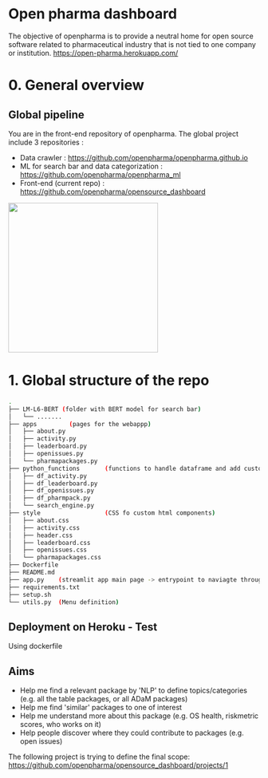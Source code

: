 # Open pharma dashboard

The objective of openpharma is to provide a neutral home for open source software related to pharmaceutical industry that is not tied to one company or institution. https://open-pharma.herokuapp.com/

# 0. General overview

## Global pipeline

You are in the front-end repository of openpharma. The global project include 3 repositories :
 - Data crawler : https://github.com/openpharma/openpharma.github.io
 - ML for search bar and data categorization : https://github.com/openpharma/openpharma_ml
 - Front-end (current repo) : https://github.com/openpharma/opensource_dashboard


<img src="https://user-images.githubusercontent.com/49449000/183419490-7ed52bc9-2941-4b2a-8abf-fc7496b432ac.png" width="300"/>



# 1. Global structure of the repo

```bash
.
├── LM-L6-BERT (folder with BERT model for search bar)
│   └── ....... 
├── apps         (pages for the webappp)
│   ├── about.py
│   ├── activity.py
│   ├── leaderboard.py
│   ├── openissues.py
│   └── pharmapackages.py
├── python_functions       (functions to handle dataframe and add custom html/css)
│   ├── df_activity.py
│   ├── df_leaderboard.py
│   ├── df_openissues.py
│   ├── df_pharmpack.py
│   └── search_engine.py
├── style                  (CSS fo custom html components)
│   ├── about.css
│   ├── activity.css
│   ├── header.css
│   ├── leaderboard.css
│   ├── openissues.css
│   └── pharmapackages.css
├── Dockerfile
├── README.md
├── app.py    (streamlit app main page -> entrypoint to naviagte through menu)
├── requirements.txt
├── setup.sh
└── utils.py  (Menu definition)
```

## Deployment on Heroku - Test



Using dockerfile


## Aims

* Help me find a relevant package by 'NLP' to define topics/categories (e.g. all the table packages, or all ADaM packages)
* Help me find 'similar' packages to one of interest
* Help me understand more about this package (e.g. OS health, riskmetric scores, who works on it)
* Help people discover where they could contribute to packages (e.g. open issues)

The following project is trying to define the final scope: https://github.com/openpharma/opensource_dashboard/projects/1



